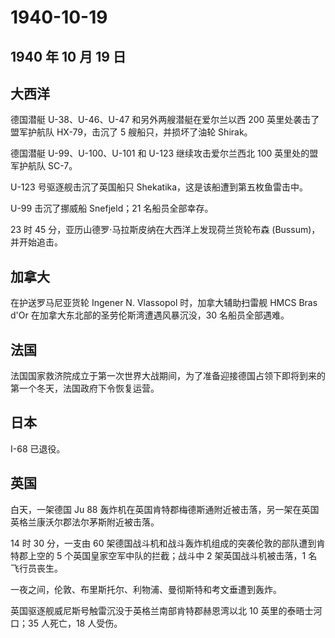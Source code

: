 # 1940-10-19

## 1940 年 10 月 19 日

## 大西洋

德国潜艇 U-38、U-46、U-47 和另外两艘潜艇在爱尔兰以西 200
英里处袭击了盟军护航队 HX-79，击沉了 5 艘船只，并损坏了油轮 Shirak。

德国潜艇 U-99、U-100、U-101 和 U-123 继续攻击爱尔兰西北 100
英里处的盟军护航队 SC-7。

U-123 号驱逐舰击沉了英国船只 Shekatika，这是该船遭到第五枚鱼雷击中。

U-99 击沉了挪威船 Snefjeld；21 名船员全部幸存。

23 时 45 分，亚历山德罗·马拉斯皮纳在大西洋上发现荷兰货轮布森
(Bussum)，并开始追击。

## 加拿大

在护送罗马尼亚货轮 Ingener N. Vlassopol 时，加拿大辅助扫雷舰 HMCS Bras
d\'Or 在加拿大东北部的圣劳伦斯湾遭遇风暴沉没，30 名船员全部遇难。

## 法国

法国国家救济院成立于第一次世界大战期间，为了准备迎接德国占领下即将到来的第一个冬天，法国政府下令恢复运营。

## 日本

I-68 已退役。

## 英国

白天，一架德国 Ju 88
轰炸机在英国肯特郡梅德斯通附近被击落，另一架在英国英格兰康沃尔郡法尔茅斯附近被击落。

14 时 30 分，一支由 60
架德国战斗机和战斗轰炸机组成的突袭伦敦的部队遭到肯特郡上空的 5
个英国皇家空军中队的拦截；战斗中 2 架英国战斗机被击落，1 名飞行员丧生。

一夜之间，伦敦、布里斯托尔、利物浦、曼彻斯特和考文垂遭到轰炸。

英国驱逐舰威尼斯号触雷沉没于英格兰南部肯特郡赫恩湾以北 10
英里的泰晤士河口；35 人死亡，18 人受伤。

